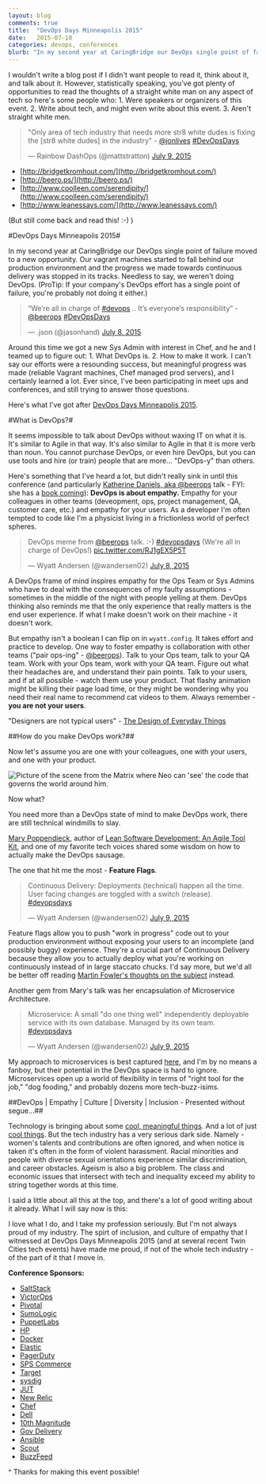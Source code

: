 ```yaml
---
layout: blog
comments: true
title:  "DevOps Days Minneapolis 2015"
date:   2015-07-10
categories: devops, conferences
blurb: "In my second year at CaringBridge our DevOps single point of failure moved to a new opportunity. Our vagrant machines started to fall behind our production environment and the progress we made towards continuous delivery was stopped in its tracks. Needless to say, we weren't doing DevOps."
---
```


I wouldn't write a blog post if I didn't want people to read it, think about it, and talk about it. However, statistically speaking, you've got plenty of opportunities to read the thoughts of a straight white man on any aspect of tech so here's some people who: 1. Were speakers or organizers of this event. 2. Write about tech, and might even write about this event. 3. Aren't straight white men.  

<blockquote class="twitter-tweet" lang="en"><p lang="en" dir="ltr">&quot;Only area of tech industry that needs more str8 white dudes is fixing the [str8 white dudes] in the industry&quot; - <a href="https://twitter.com/jonlives">@jonlives</a> <a href="https://twitter.com/hashtag/DevOpsDays?src=hash">#DevOpsDays</a></p>&mdash; Rainbow DashOps (@mattstratton) <a href="https://twitter.com/mattstratton/status/619167395605803008">July 9, 2015</a></blockquote>
<script async src="//platform.twitter.com/widgets.js" charset="utf-8"></script>


- [http://bridgetkromhout.com/](http://bridgetkromhout.com/)  
- [http://beero.ps/](http://beero.ps/)  
- [http://www.coolleen.com/serendipity/](http://www.coolleen.com/serendipity/)
- [http://www.leanessays.com/](http://www.leanessays.com/)

(But still come back and read this! :-) )

#DevOps Days Minneapolis 2015#

In my second year at CaringBridge our DevOps single point of failure moved to a new opportunity. Our vagrant machines started to fall behind our production environment and the progress we made towards continuous delivery was stopped in its tracks. Needless to say, we weren't doing DevOps. (ProTip: If your company's DevOps effort has a single point of failure, you're probably not doing it either.)

<blockquote class="twitter-tweet" lang="en"><p lang="en" dir="ltr">“We’re all in charge of <a href="https://twitter.com/hashtag/devops?src=hash">#devops</a> .. It’s everyone’s responsibility” - <a href="https://twitter.com/beerops">@beerops</a> <a href="https://twitter.com/hashtag/DevOpsDays?src=hash">#DevOpsDays</a></p>&mdash; .json (@jasonhand) <a href="https://twitter.com/jasonhand/status/618786822018084864">July 8, 2015</a></blockquote>
<script async src="//platform.twitter.com/widgets.js" charset="utf-8"></script>

Around this time we got a new Sys Admin with interest in Chef, and he and I teamed up to figure out: 1. What DevOps is. 2. How to make it work. I can't say our efforts were a resounding success, but meaningful progress was made (reliable Vagrant machines, Chef managed prod servers), and I certainly learned a lot. Ever since, I've been participating in meet ups and conferences, and still trying to answer those questions.

Here's what I've got after [DevOps Days Minneapolis 2015](http://www.devopsdays.org/events/2015-minneapolis/).

#What is DevOps?#

It seems impossible to talk about DevOps without waxing IT on what it is. It's similar to Agile in that way. It's also similar to Agile in that it is more verb than noun. You cannot purchase DevOps, or even hire DevOps, but you can use tools and hire (or train) people that are more... "DevOps-y" than others.

Here's something that I've heard a lot, but didn't really sink in until this conference (and particularly [Katherine Daniels, aka @beerops](http://beero.ps/) talk - FYI: she has a [book coming](http://shop.oreilly.com/product/0636920039846.do)): **DevOps is about empathy.** Empathy for your colleagues in other teams (deveopment, ops, project management, QA, customer care, etc.) and empathy for your users. As a developer I'm often tempted to code like I'm a physicist living in a frictionless world of perfect spheres.  

<blockquote class="twitter-tweet" lang="en"><p lang="en" dir="ltr">DevOps meme from <a href="https://twitter.com/beerops">@beerops</a> talk. :-) <a href="https://twitter.com/hashtag/devopsdays?src=hash">#devopsdays</a> (We&#39;re all in charge of DevOps!) <a href="http://t.co/RJ1gEX5P5T">pic.twitter.com/RJ1gEX5P5T</a></p>&mdash; Wyatt Andersen (@wandersen02) <a href="https://twitter.com/wandersen02/status/618787057855369220">July 8, 2015</a></blockquote>
<script async src="//platform.twitter.com/widgets.js" charset="utf-8"></script>

A DevOps frame of mind inspires empathy for the Ops Team or Sys Admins who have to deal with the consequences of my faulty assumptions - sometimes in the middle of the night with people yelling at them. DevOps thinking also reminds me that the only experience that really matters is the end user experience. If what I make doesn't work on their machine - it doesn't work.

But empathy isn't a boolean I can flip on in `wyatt.config`. It takes effort and practice to develop. One way to foster empathy is collaboration with other teams ("pair ops-ing" - [@beerops](https://twitter.com/beerops)). Talk to your Ops team, talk to your QA team. Work with your Ops team, work with your QA team. Figure out what their headaches are, and understand their pain points. Talk to your users, and if at all possible - watch them use your product. That flashy animation might be killing their page load time, or they might be wondering why you need their real name to recommend cat videos to them. Always remember - **you are not your users**.

"Designers are not typical users" - [The Design of Everyday Things](http://www.amazon.com/Design-Everyday-Things-Donald-Norman/dp/0262525674)

##How do you make DevOps work?##

Now let's assume you are one with your colleagues, one with your users, and one with your product.  

<img src="http://i.stack.imgur.com/zymAc.gif" class="img img-responsive" alt="Picture of the scene from the Matrix where Neo can 'see' the code that governs the world around him." title="He is the One. - Morpheus"/>

Now what?

You need more than a DevOps state of mind to make DevOps work, there are still technical windmills to slay.

[Mary Poppendieck](http://www.poppendieck.com/people.htm), author of [Lean Software Development: An Agile Tool Kit](http://www.amazon.com/exec/obidos/ASIN/0321150783/poppendieckco-20), and one of my favorite tech voices shared some wisdom on how to actually make the DevOps sausage.

The one that hit me the most - **Feature Flags**.

<blockquote class="twitter-tweet" lang="en"><p lang="en" dir="ltr">Continuous Delivery: Deployments (technical) happen all the time. User facing changes are toggled with a switch (release). <a href="https://twitter.com/hashtag/devopsdays?src=hash">#devopsdays</a></p>&mdash; Wyatt Andersen (@wandersen02) <a href="https://twitter.com/wandersen02/status/619155466849890304">July 9, 2015</a></blockquote>
<script async src="//platform.twitter.com/widgets.js" charset="utf-8"></script>

Feature flags allow you to push "work in progress" code out to your production environment without exposing your users to an incomplete (and possibly buggy) experience. They're a crucial part of Continuous Delivery because they allow you to actually deploy what you're working on continuously instead of in large staccato  chucks. I'd say more, but we'd all be better off reading [Martin Fowler's thoughts on the subject](http://martinfowler.com/bliki/FeatureToggle.html) instead.

Another gem from Mary's talk was her encapsulation of Microservice Architecture.

<blockquote class="twitter-tweet" lang="en"><p lang="en" dir="ltr">Microservice: A small &quot;do one thing well&quot; independently deployable service with its own database. Managed by its own team. <a href="https://twitter.com/hashtag/devopsdays?src=hash">#devopsdays</a></p>&mdash; Wyatt Andersen (@wandersen02) <a href="https://twitter.com/wandersen02/status/619152151101599745">July 9, 2015</a></blockquote>
<script async src="//platform.twitter.com/widgets.js" charset="utf-8"></script>

My approach to microservices is best captured [here](http://martinfowler.com/bliki/MonolithFirst.html), and I'm by no means a fanboy, but their potential in the DevOps space is hard to ignore. Microservices open up a world of flexibility in terms of "right tool for the job," "dog fooding," and probably dozens more tech-buzz-isims.

##DevOps | Empathy | Culture | Diversity | Inclusion - Presented without segue...##

Technology is bringing about some [cool, meaningful things](http://gizmodo.com/a-therapeutic-robot-teddy-bear-will-play-with-kids-in-t-1708757467). And a lot of just [cool things](https://www.kickstarter.com/projects/1384275386/bartesian-the-first-capsule-cocktail-machine/description). But the tech industry has a very serious dark side. Namely - women's talents and contributions are often ignored, and when notice is taken it's often in the form of violent harassment. Racial minorities and people with diverse sexual orientations experience similar discrimination, and career obstacles. Ageism is also a big problem. The class and economic issues that intersect with tech and inequality exceed my ability to string together words at this time.

I said a little about all this at the top, and there's a lot of good writing about it already. What I will say now is this:

I love what I do, and I take my profession seriously. But I'm not always proud of my industry. The spirt of inclusion, and culture of empathy that I witnessed at DevOps Days Minneapolis 2015 (and at several recent Twin Cities tech events) have made me proud, if not of the whole tech industry - of the part of it that I move in.

**Conference Sponsors:**  
- [SaltStack](http://saltstack.com/)  
- [VictorOps](https://www.victorops.com/)  
- [Pivotal](http://pivotal.io/)  
- [SumoLogic](https://www.sumologic.com/)  
- [PuppetLabs](https://www.puppetlabs.com/)  
- [HP](http://www.hpsoftware.com/)  
- [Docker](https://www.docker.com/)  
- [Elastic](https://elastic.co/)  
- [PagerDuty](https://www.pagerduty.com/)
- [SPS Commerce](http://www.spscommerce.com/)  
- [Target](http://www.target.com/)  
- [sysdig](https://sysdig.com/)  
- [JUT](http://www.jut.io/)  
- [New Relic](https://newrelic.com/)  
- [Chef](https://www.chef.io/)  
- [Dell](http://www.enstratius.com/)
- [10th Magnitude](http://www.10thmagnitude.com/)
- [Gov Delivery](http://www.govdelivery.com/)
- [Ansible](http://www.ansible.com/)  
- [Scout](https://scoutapp.com/)  
- [BuzzFeed](http://www.buzzfeed.com/)  

^ Thanks for making this event possible!
